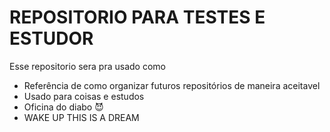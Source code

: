 # REPOSITORIO PARA TESTES E ESTUDOR
 
Esse repositorio sera pra usado como

* Referência de como organizar futuros repositórios de maneira aceitavel
* Usado para coisas e estudos
* Oficina do diabo 😈
* WAKE UP THIS IS A DREAM

